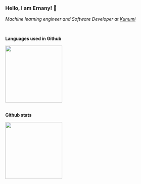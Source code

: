 ### Hello, I am Ernany! 👋

*Machine learning engineer and Software Developer at [Kunumi](https://www.kunumi.com/)*

<br>

**Languages used in Github**
<div>
<a href="https://github.com/SchmitzErnany">
<img height="180em" src="https://github-readme-stats.vercel.app/api/top-langs/?username=SchmitzErnany&layout=compact&langs_count=7&theme=dracula"/>
</a>
</div>
<br>

<!-- **Additional languages and tools**
<br> -->

**Github stats**
<div>
<a href="https://github.com/SchmitzErnany">
<img height="180em" src="https://github-readme-stats.vercel.app/api?username=SchmitzErnany&show_icons=true&theme=dracula&include_all_commits=true&count_private=true"/>
</a>
</div>

<!--
**SchmitzErnany/SchmitzErnany** is a ✨ _special_ ✨ repository because its `README.md` (this file) appears on your GitHub profile.

Here are some ideas to get you started:

- 🔭 I’m currently working on ...
- 🌱 I’m currently learning ...
- 👯 I’m looking to collaborate on ...
- 🤔 I’m looking for help with ...
- 💬 Ask me about ...
- 📫 How to reach me: ...d
- 😄 Pronouns: ...
- ⚡ Fun fact: ...
-->
